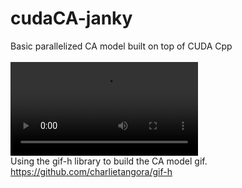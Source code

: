 # cudaCA-janky
Basic parallelized CA model built on top of CUDA Cpp
<BR><BR>
![image](https://i.imgur.com/crUks07.mp4)
<BR>
Using the gif-h library to build the CA model gif. https://github.com/charlietangora/gif-h
